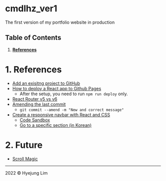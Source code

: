 # cmdlhz_ver1
The first version of my portfolio website in production

## Table of Contents
1. <b>[References](https://github.com/howdyhyejung/portfolio#1-references)</b>

# 1. References
- [Add an exisitng project to GitHub](https://gist.github.com/alexpchin/102854243cd066f8b88e)
- [How to deploy a React app to Github Pages](https://youtu.be/5I37iVCDUTU)
  * After the setup, you need to run `npm run deploy` only.
- [React Router v5 vs v6](https://reactrouter.com/docs/en/v6/upgrading/v5#upgrade-all-switch-elements-to-routes)
- [Amending the last commit](https://www.git-tower.com/learn/git/faq/edit-fix-commit-message)
  * `git commit --amend -m "New and correct message"`
- [Create a responsive navbar with React and CSS](https://blog.logrocket.com/create-responsive-navbar-react-css/)
  * [Code Sandbox](https://codesandbox.io/s/react-responsive-nav-3n3lu?file=/src/styles/navbar.css)
  * [Go to a specific section (in Korean)](https://jaejong.tistory.com/80)

# 2. Future
- [Scroll Magic](https://scrollmagic.io/)
- - -

2022 © Hyejung Lim